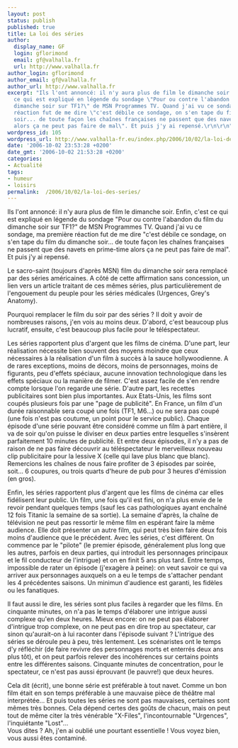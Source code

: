 ```yaml
---
layout: post
status: publish
published: true
title: La loi des séries
author:
  display_name: GF
  login: gflorimond
  email: gf@valhalla.fr
  url: http://www.valhalla.fr
author_login: gflorimond
author_email: gf@valhalla.fr
author_url: http://www.valhalla.fr
excerpt: "Ils l'ont annoncé: il n'y aura plus de film le dimanche soir. Enfin, c'est
  ce qui est expliqué en légende du sondage \"Pour ou contre l'abandon du film du
  dimanche soir sur TF1?\" de MSN Programmes TV. Quand j'ai vu ce sondage, ma première
  réaction fut de me dire \"c'est débile ce sondage, on s'en tape du film du dimanche
  soir... de toute façon les chaînes françaises ne passent que des navets en prime-time
  alors ça ne peut pas faire de mal\". Et puis j'y ai repensé.\r\n\r\n"
wordpress_id: 105
wordpress_url: http://www.valhalla-fr.eu/index.php/2006/10/02/la-loi-des-series/
date: '2006-10-02 23:53:28 +0200'
date_gmt: '2006-10-02 21:53:28 +0200'
categories:
- Actualité
tags:
- humeur
- loisirs
permalink:  /2006/10/02/la-loi-des-series/
---
```

<p>Ils l'ont annoncé: il n'y aura plus de film le dimanche soir. Enfin, c'est ce qui est expliqué en légende du sondage "Pour ou contre l'abandon du film du dimanche soir sur TF1?" de MSN Programmes TV. Quand j'ai vu ce sondage, ma première réaction fut de me dire "c'est débile ce sondage, on s'en tape du film du dimanche soir... de toute façon les chaînes françaises ne passent que des navets en prime-time alors ça ne peut pas faire de mal". Et puis j'y ai repensé.</p>
<p><a id="more"></a><a id="more-105"></a></p>
<p>Le sacro-saint (toujours d'après MSN) film du dimanche soir sera remplacé par des séries américaines. A côté de cette affirmation sans concession, un lien vers un article traitant de ces mêmes séries, plus particulièrement de l'engouement du peuple pour les séries médicales (Urgences, Grey's Anatomy).</p>
<p>Pourquoi remplacer le film du soir par des séries ? Il doit y avoir de nombreuses raisons, j'en vois au moins deux. D'abord, c'est beaucoup plus lucratif, ensuite, c'est beaucoup plus facile pour le téléspectateur.</p>
<p>Les séries rapportent plus d'argent que les films de cinéma. D'une part, leur réalisation nécessite bien souvent des moyens moindre que ceux nécessaires à la réalisation d'un film à succès à la sauce hollywoodienne. A de rares exceptions, moins de décors, moins de personnages, moins de figurants, peu d'effets spéciaux, aucune innovation technologique dans les effets spéciaux ou la manière de filmer. C'est assez facile de s'en rendre compte lorsque l'on regarde une série. D'autre part, les recettes publicitaires sont bien plus importantes. Aux Etats-Unis, les films sont coupés plusieurs fois par une "page de publicité". En France, un film d'un durée raisonnable sera coupé une fois (TF1, M6...) ou ne sera pas coupé (une fois n'est pas coutume, un point pour le service public). Chaque épisode d'une série pouvant être considéré comme un film à part entière, il va de soir qu'on puisse le diviser en deux parties entre lesquelles s'insèrent parfaitement 10 minutes de publicité. Et entre deux épisodes, il n'y a pas de raison de ne pas faire découvrir au téléspectateur le merveilleux nouveau clip publicitaire pour la lessive X (celle qui lave plus blanc que blanc). Remercions les chaînes de nous faire profiter de 3 épisodes par soirée, soit... 6 coupures, ou trois quarts d'heure de pub pour 3 heures d'émission (en gros).</p>
<p>Enfin, les séries rapportent plus d'argent que les films de cinéma car elles fidélisent leur public. Un film, une fois qu'il est fini, on n'a plus envie de le revoir pendant quelques temps (sauf les cas pathologiques ayant enchaîné 12 fois Titanic la semaine de sa sortie). La semaine d'après, la chaîne de télévision ne peut pas ressortir le même film en espérant faire la même audience. Elle doit présenter un autre film, qui peut très bien faire deux fois moins d'audience que le précédent. Avec les séries, c'est différent. On commence par le "pilote" (le premier épisode, généralement plus long que les autres, parfois en deux parties, qui introduit les personnages principaux et le fil conducteur de l'intrigue) et on en finit 5 ans plus tard. Entre temps, impossible de rater un épisode (j'exagère à peine): on veut savoir ce qui va arriver aux personnages auxquels on a eu le temps de s'attacher pendant les 4 précédentes saisons. Un minimun d'audience est garanti, les fidèles ou les fanatiques.</p>
<p>Il faut aussi le dire, les séries sont plus faciles à regarder que les films. En cinquante minutes, on n'a pas le temps d'élaborer une intrigue aussi complexe qu'en deux heures. Mieux encore: on ne peut pas élaborer d'intrigue trop complexe, on ne peut pas en dire trop au spectateur, car sinon qu'aurait-on à lui raconter dans l'épisode suivant ? L'intrigue des séries se déroule peu à peu, très lentement. Les scénaristes ont le temps d'y réfléchir (de faire revivre des personnages morts et enterrés deux ans plus tôt), et on peut parfois relever des incohérences sur certains points entre les différentes saisons. Cinquante minutes de concentration, pour le spectateur, ce n'est pas aussi éprouvant (le pauvre!) que deux heures.</p>
<p>Cela dit (écrit), une bonne série est préférable à tout navet. Comme un bon film était en son temps préférable à une mauvaise pièce de théâtre mal interprétée... Et puis toutes les séries ne sont pas mauvaises, certaines sont mêmes très bonnes. Cela dépend certes des goûts de chacun, mais on peut tout de même citer la très vénérable "X-Files", l'incontournable "Urgences", l'inquiétante "Lost"...<br />
Vous dites ? Ah, j'en ai oublié une pourtant essentielle ! Vous voyez bien, vous aussi êtes contaminé.</p>
